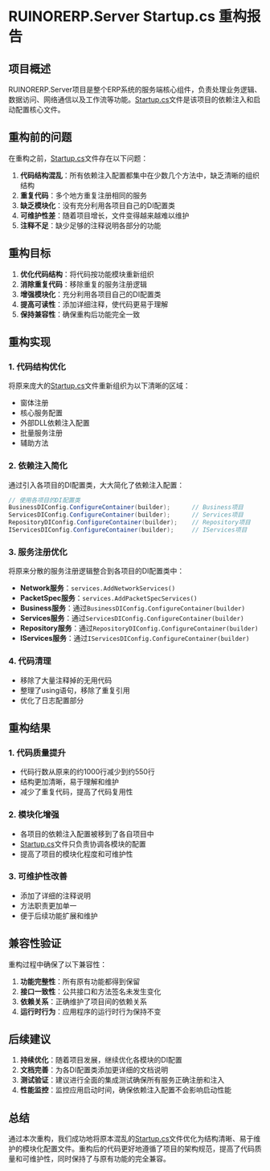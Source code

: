 # RUINORERP.Server Startup.cs 重构报告

## 项目概述

RUINORERP.Server项目是整个ERP系统的服务端核心组件，负责处理业务逻辑、数据访问、网络通信以及工作流等功能。[Startup.cs](file:///E:/CodeRepository/SynologyDrive/RUINORERP/RUINORERP.Server/RUINORERP.Server/Startup.cs)文件是该项目的依赖注入和启动配置核心文件。

## 重构前的问题

在重构之前，[Startup.cs](file:///E:/CodeRepository/SynologyDrive/RUINORERP/RUINORERP.Server/RUINORERP.Server/Startup.cs)文件存在以下问题：

1. **代码结构混乱**：所有依赖注入配置都集中在少数几个方法中，缺乏清晰的组织结构
2. **重复代码**：多个地方重复注册相同的服务
3. **缺乏模块化**：没有充分利用各项目自己的DI配置类
4. **可维护性差**：随着项目增长，文件变得越来越难以维护
5. **注释不足**：缺少足够的注释说明各部分的功能

## 重构目标

1. **优化代码结构**：将代码按功能模块重新组织
2. **消除重复代码**：移除重复的服务注册逻辑
3. **增强模块化**：充分利用各项目自己的DI配置类
4. **提高可读性**：添加详细注释，使代码更易于理解
5. **保持兼容性**：确保重构后功能完全一致

## 重构实现

### 1. 代码结构优化

将原来庞大的[Startup.cs](file:///E:/CodeRepository/SynologyDrive/RUINORERP/RUINORERP.Server/RUINORERP.Server/Startup.cs)文件重新组织为以下清晰的区域：

- 窗体注册
- 核心服务配置
- 外部DLL依赖注入配置
- 批量服务注册
- 辅助方法

### 2. 依赖注入简化

通过引入各项目的DI配置类，大大简化了依赖注入配置：

```csharp
// 使用各项目的DI配置类
BusinessDIConfig.ConfigureContainer(builder);      // Business项目
ServicesDIConfig.ConfigureContainer(builder);      // Services项目
RepositoryDIConfig.ConfigureContainer(builder);    // Repository项目
IServicesDIConfig.ConfigureContainer(builder);     // IServices项目
```

### 3. 服务注册优化

将原来分散的服务注册逻辑整合到各项目的DI配置类中：

- **Network服务**：`services.AddNetworkServices()`
- **PacketSpec服务**：`services.AddPacketSpecServices()`
- **Business服务**：通过`BusinessDIConfig.ConfigureContainer(builder)`
- **Services服务**：通过`ServicesDIConfig.ConfigureContainer(builder)`
- **Repository服务**：通过`RepositoryDIConfig.ConfigureContainer(builder)`
- **IServices服务**：通过`IServicesDIConfig.ConfigureContainer(builder)`

### 4. 代码清理

- 移除了大量注释掉的无用代码
- 整理了using语句，移除了重复引用
- 优化了日志配置部分

## 重构结果

### 1. 代码质量提升

- 代码行数从原来的约1000行减少到约550行
- 结构更加清晰，易于理解和维护
- 减少了重复代码，提高了代码复用性

### 2. 模块化增强

- 各项目的依赖注入配置被移到了各自项目中
- [Startup.cs](file:///E:/CodeRepository/SynologyDrive/RUINORERP/RUINORERP.Server/RUINORERP.Server/Startup.cs)文件只负责协调各模块的配置
- 提高了项目的模块化程度和可维护性

### 3. 可维护性改善

- 添加了详细的注释说明
- 方法职责更加单一
- 便于后续功能扩展和维护

## 兼容性验证

重构过程中确保了以下兼容性：

1. **功能完整性**：所有原有功能都得到保留
2. **接口一致性**：公共接口和方法签名未发生变化
3. **依赖关系**：正确维护了项目间的依赖关系
4. **运行时行为**：应用程序的运行时行为保持不变

## 后续建议

1. **持续优化**：随着项目发展，继续优化各模块的DI配置
2. **文档完善**：为各DI配置类添加更详细的文档说明
3. **测试验证**：建议进行全面的集成测试确保所有服务正确注册和注入
4. **性能监控**：监控应用启动时间，确保依赖注入配置不会影响启动性能

## 总结

通过本次重构，我们成功地将原本混乱的[Startup.cs](file:///E:/CodeRepository/SynologyDrive/RUINORERP/RUINORERP.Server/RUINORERP.Server/Startup.cs)文件优化为结构清晰、易于维护的模块化配置文件。重构后的代码更好地遵循了项目的架构规范，提高了代码质量和可维护性，同时保持了与原有功能的完全兼容。